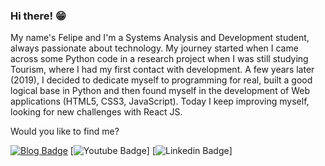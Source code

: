 ### Hi there! 😁


My name's Felipe and I'm a Systems Analysis and Development student, always passionate about technology. My journey started when I came across some Python code in a research project when I was still studying Tourism, where I had my first contact with development. A few years later (2019), I decided to dedicate myself to programming for real, built a good logical base in Python and then found myself in the development of Web applications (HTML5, CSS3, JavaScript). Today I keep improving myself, looking for new challenges with React JS.

Would you like to find me?

[![Blog Badge](https://img.shields.io/badge/Site-felipecardoso-black)](https://felipecard.github.io/site_felipe_cardoso/)
[![Youtube Badge](https://www.youtube.com/channel/UCVICskqDBiy-JGH_diJN7cg/videos?view_as=subscriber)]
[![Linkedin Badge](https://www.linkedin.com/in/felipe-cardoso-70bb5732/)]


